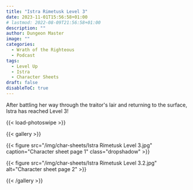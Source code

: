 ```yaml
---
title: "Istra Rimetusk Level 3"
date: 2023-11-01T15:56:58+01:00
# lastmod: 2022-08-09T21:56:58+01:00
description: ""
author: Dungeon Master
image: ""
categories:
  - Wrath of the Righteous
  - Podcast
tags:
  - Level Up
  - Istra
  - Character Sheets
draft: false
disableToC: true
---
```


After battling her way through the traitor's lair and returning to the surface, Istra has reached Level 3!

<!--more-->

{{< load-photoswipe >}}

{{< gallery >}}

{{< figure src="/img/char-sheets/Istra Rimetusk Level 3.jpg" caption="Character sheet page 1" class="dropshadow" >}}

{{< figure src="/img/char-sheets/Istra Rimetusk Level 3.2.jpg" alt="Character sheet page 2" >}}

{{< /gallery >}}
